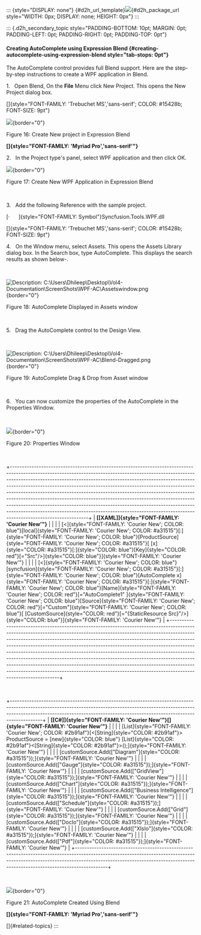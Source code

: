 ::: {style="DISPLAY: none"}
[](ms-xhelp:///?Id=d2h_url_template){#d2h_url_template}![](!package_url!){#d2h_package_url style="WIDTH: 0px; DISPLAY: none; HEIGHT: 0px"}
:::

::: {.d2h_secondary_topic style="PADDING-BOTTOM: 10pt; MARGIN: 0pt; PADDING-LEFT: 0pt; PADDING-RIGHT: 0pt; PADDING-TOP: 0pt"}
#### Creating AutoComplete using Expression Blend {#creating-autocomplete-using-expression-blend style="tab-stops: 0pt"}

The AutoComplete control provides full Blend support. Here are the step-by-step instructions to create a WPF application in Blend.

1.   Open Blend, On the **File** Menu click New Project. This opens the New Project dialog box.

[]{style="FONT-FAMILY: 'Trebuchet MS','sans-serif'; COLOR: #15428b; FONT-SIZE: 9pt"} 

![](ImagesExt/image30_20.jpg){border="0"}

Figure 16: Create New project in Expression Blend

**[]{style="FONT-FAMILY: 'Myriad Pro','sans-serif'"}** 

2.   In the Project type's panel, select WPF application and then click OK.

![](ImagesExt/image30_21.png){border="0"}

Figure 17: Create New WPF Application in Expression Blend

 

3.   Add the following Reference with the sample project.

[·      ]{style="FONT-FAMILY: Symbol"}Syncfusion.Tools.WPF.dll

[]{style="FONT-FAMILY: 'Trebuchet MS','sans-serif'; COLOR: #15428b; FONT-SIZE: 9pt"} 

4.   On the Window menu, select Assets. This opens the Assets Library dialog box. In the Search box, type AutoComplete. This displays the search results as shown below-.

 

![Description: C:\\Users\\Dhileep\\Desktop\\Vol4-Documentation\\ScreenShots\\WPF-AC\\Assetswindow.png](ImagesExt/image30_22.jpg){border="0"}

Figure 18: AutoComplete Displayed in Assets window

 

5.   Drag the AutoComplete control to the Design View.

 

![Description: C:\\Users\\Dhileep\\Desktop\\Vol4-Documentation\\ScreenShots\\WPF-AC\\Blend-Dragged.png](ImagesExt/image30_23.jpg){border="0"}

Figure 19: AutoComplete Drag & Drop from Asset window

 

6.   You can now customize the properties of the AutoComplete in the Properties Window.

 

![](ImagesExt/image30_24.jpg){border="0"}

Figure 20: Properties Window

 

+--------------------------------------------------------------------------------------------------------------------------------------------------------------------------------------------------------------------------------------------------------------------------------------------------------------------------------------------------------------------------------------------------------------------------------------------------------------------------------------------------------------------------------------------------------------------------------------------------------------------------------------------------------------------------------+
| **[\[XAML\]]{style="FONT-FAMILY: 'Courier New'"}**                                                                                                                                                                                                                                                                                                                                                                                                                                                                                                                                                                                                                             |
|                                                                                                                                                                                                                                                                                                                                                                                                                                                                                                                                                                                                                                                                                |
| [\<]{style="FONT-FAMILY: 'Courier New'; COLOR: blue"}[local]{style="FONT-FAMILY: 'Courier New'; COLOR: #a31515"}[:]{style="FONT-FAMILY: 'Courier New'; COLOR: blue"}[ProductSource]{style="FONT-FAMILY: 'Courier New'; COLOR: #a31515"}[ [x]{style="COLOR: #a31515"}[:]{style="COLOR: blue"}[Key]{style="COLOR: red"}[=\"Src\"/\>]{style="COLOR: blue"}]{style="FONT-FAMILY: 'Courier New'"}                                                                                                                                                                                                                                                                                   |
|                                                                                                                                                                                                                                                                                                                                                                                                                                                                                                                                                                                                                                                                                |
| [\<]{style="FONT-FAMILY: 'Courier New'; COLOR: blue"}[syncfusion]{style="FONT-FAMILY: 'Courier New'; COLOR: #a31515"}[:]{style="FONT-FAMILY: 'Courier New'; COLOR: blue"}[AutoComplete x]{style="FONT-FAMILY: 'Courier New'; COLOR: #a31515"}[:]{style="FONT-FAMILY: 'Courier New'; COLOR: blue"}[Name]{style="FONT-FAMILY: 'Courier New'; COLOR: red"}[=\"AutoComplete1\" ]{style="FONT-FAMILY: 'Courier New'; COLOR: blue"}[Source]{style="FONT-FAMILY: 'Courier New'; COLOR: red"}[=\"Custom"]{style="FONT-FAMILY: 'Courier New'; COLOR: blue"}[ [CustomSource]{style="COLOR: red"}[=\"{StaticResource Src}\"/\>]{style="COLOR: blue"}]{style="FONT-FAMILY: 'Courier New'"} |
+--------------------------------------------------------------------------------------------------------------------------------------------------------------------------------------------------------------------------------------------------------------------------------------------------------------------------------------------------------------------------------------------------------------------------------------------------------------------------------------------------------------------------------------------------------------------------------------------------------------------------------------------------------------------------------+

 

+-------------------------------------------------------------------------------------------------------------------------------------------------------------------------------------------------------------------------------------------------------+
| **[\[C#\]]{style="FONT-FAMILY: 'Courier New'"}[]{style="FONT-FAMILY: 'Courier New'"}**                                                                                                                                                                |
|                                                                                                                                                                                                                                                       |
| [List]{style="FONT-FAMILY: 'Courier New'; COLOR: #2b91af"}[\<[String]{style="COLOR: #2b91af"}\> ProductSource = [new]{style="COLOR: blue"} [List]{style="COLOR: #2b91af"}\<[String]{style="COLOR: #2b91af"}\>();]{style="FONT-FAMILY: 'Courier New'"} |
|                                                                                                                                                                                                                                                       |
| [customSource.Add([\"Diagram\"]{style="COLOR: #a31515"});]{style="FONT-FAMILY: 'Courier New'"}                                                                                                                                                        |
|                                                                                                                                                                                                                                                       |
| [customSource.Add([\"Gauge\"]{style="COLOR: #a31515"});]{style="FONT-FAMILY: 'Courier New'"}                                                                                                                                                          |
|                                                                                                                                                                                                                                                       |
| [customSource.Add([\"GridView\"]{style="COLOR: #a31515"});]{style="FONT-FAMILY: 'Courier New'"}                                                                                                                                                       |
|                                                                                                                                                                                                                                                       |
| [customSource.Add([\"Chart\"]{style="COLOR: #a31515"});]{style="FONT-FAMILY: 'Courier New'"}                                                                                                                                                          |
|                                                                                                                                                                                                                                                       |
| [customSource.Add([\"Business Intelligence\"]{style="COLOR: #a31515"});]{style="FONT-FAMILY: 'Courier New'"}                                                                                                                                          |
|                                                                                                                                                                                                                                                       |
| [customSource.Add([\"Schedule\"]{style="COLOR: #a31515"});]{style="FONT-FAMILY: 'Courier New'"}                                                                                                                                                       |
|                                                                                                                                                                                                                                                       |
| [customSource.Add([\"Grid\"]{style="COLOR: #a31515"});]{style="FONT-FAMILY: 'Courier New'"}                                                                                                                                                           |
|                                                                                                                                                                                                                                                       |
| [customSource.Add([\"DocIo\"]{style="COLOR: #a31515"});]{style="FONT-FAMILY: 'Courier New'"}                                                                                                                                                          |
|                                                                                                                                                                                                                                                       |
| [customSource.Add([\"XlsIo\"]{style="COLOR: #a31515"});]{style="FONT-FAMILY: 'Courier New'"}                                                                                                                                                          |
|                                                                                                                                                                                                                                                       |
| [customSource.Add([\"Pdf\"]{style="COLOR: #a31515"});]{style="FONT-FAMILY: 'Courier New'"}                                                                                                                                                            |
+-------------------------------------------------------------------------------------------------------------------------------------------------------------------------------------------------------------------------------------------------------+

 

![](ImagesExt/image30_25.png){border="0"}

Figure 21: AutoComplete Created Using Blend

**[]{style="FONT-FAMILY: 'Myriad Pro','sans-serif'"}** 

[]{#related-topics}
:::
